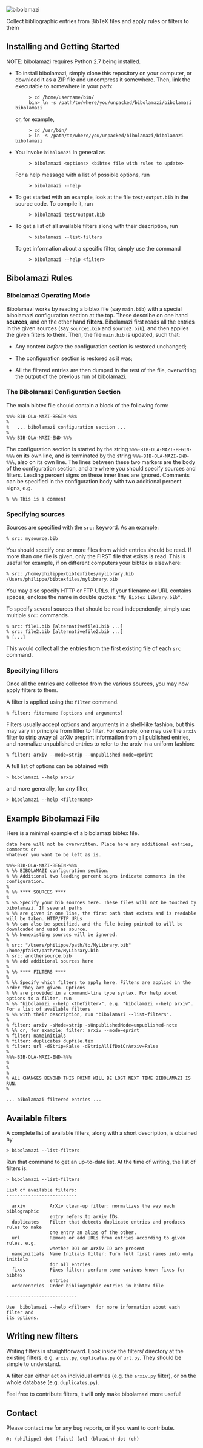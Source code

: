 
![bibolamazi](https://github.com/phfaist/bibolamazi/raw/master/bibolamazi.png)

Collect bibliographic entries from BibTeX files and apply rules or filters to them


Installing and Getting Started
------------------------------

NOTE: bibolamazi requires Python 2.7 being installed.

* To install bibolamazi, simply clone this repository on your computer, or download it as
  a ZIP file and uncompress it somewhere. Then, link the executable to somewhere in your
  path:

           > cd /home/username/bin/
           bin> ln -s /path/to/where/you/unpacked/bibolamazi/bibolamazi bibolamazi

  or, for example,

           > cd /usr/bin/
           > ln -s /path/to/where/you/unpacked/bibolamazi/bibolamazi bibolamazi


* You invoke `bibolamazi` in general as

           > bibolamazi <options> <bibtex file with rules to update>

  For a help message with a list of possible options, run

           > bibolamazi --help

* To get started with an example, look at the file `test/output.bib` in the source code. To
  compile it, run

           > bibolamazi test/output.bib

* To get a list of all available filters along with their description, run

           > bibolamazi --list-filters

  To get information about a specific filter, simply use the command

           > bibolamazi --help <filter>


Bibolamazi Rules
----------------

### Bibolamazi Operating Mode

Bibolamazi works by reading a bibtex file (say `main.bib`) with a special bibolamazi
configuration section at the top. These describe on one hand __sources__, and on the
other hand __filters__. Bibolamazi first reads all the entries in the given sources
(say `source1.bib` and `source2.bib`), and then applies the given filters to them.
Then, the file `main.bib` is updated, such that:

* Any content *before* the configuration section is restored unchanged;

* The configuration section is restored as it was;

* All the filtered entries are then dumped in the rest of the file, overwriting the
  output of the previous run of bibolamazi.


### The Bibolamazi Configuration Section

The main bibtex file should contain a block of the following form:

    %%%-BIB-OLA-MAZI-BEGIN-%%%
    %
    %   ... bibolamazi configuration section ...
    %
    %%%-BIB-OLA-MAZI-END-%%%

The configuration section is started by the string `%%%-BIB-OLA-MAZI-BEGIN-%%%` on its own line,
and is terminated by the string `%%%-BIB-OLA-MAZI-END-%%%`, also on its own line. The lines between
these two markers are the body of the configuration section, and are where you should specify
sources and filters. Leading percent signs on these inner lines are ignored. Comments can be specified
in the configuration body with two additional percent signs, e.g.

    % %% This is a comment


### Specifying sources

Sources are specified with the `src:` keyword. As an example:

    % src: mysource.bib

You should specify one or more files from which entries should be read. If more than one file is
given, only the FIRST file that exists is read. This is useful for example, if on different
computers your bibtex is elsewhere:

    % src: /home/philippe/bibtexfiles/mylibrary.bib /Users/philippe/bibtexfiles/mylibrary.bib

You may also specify HTTP or FTP URLs. If your filename or URL contains spaces, enclose the name
in double quotes: `"My Bibtex Library.bib"`.

To specify several sources that should be read independently, simply use multiple `src:` commands.

    % src: file1.bib [alternativefile1.bib ...]
    % src: file2.bib [alternativefile2.bib ...]
    % [...]

This would collect all the entries from the first existing file of each `src` command.

### Specifying filters

Once all the entries are collected from the various sources, you may now apply filters to them.

A filter is applied using the `filter` command.

    % filter: fitername [options and arguments]

Filters usually accept options and arguments in a shell-like fashion, but this may vary in
principle from filter to filter. For example, one may use the `arxiv` filter to strip away all
arXiv preprint information from all published entries, and normalize unpublished entries to
refer to the arxiv in a uniform fashion:

    % filter: arxiv --mode=strip --unpublished-mode=eprint

A full list of options can be obtained with

    > bibolamazi --help arxiv

and more generally, for any filter,

    > bibolamazi --help <filtername>


Example Bibolamazi File
-----------------------

Here is a minimal example of a bibolamazi bibtex file.

    
    data here will not be overwritten. Place here any additional entries, comments or
    whatever you want to be left as is.
    
    %%%-BIB-OLA-MAZI-BEGIN-%%%
    % %% BIBOLAMAZI configuration section.
    % %% Additional two leading percent signs indicate comments in the configuration.
    % 
    % %% **** SOURCES ****
    % 
    % %% Specify your bib sources here. These files will not be touched by bibolamazi. If several paths
    % %% are given in one line, the first path that exists and is readable will be taken. HTTP/FTP URLs
    % %% can also be specified, and the file being pointed to will be downloaded and used as source.
    % %% Nonexisting sources will be ignored.
    %
    % src: "/Users/philippe/path/to/MyLibrary.bib" /home/pfaist/path/to/MyLibrary.bib
    % src: anothersource.bib
    % %% add additional sources here
    %
    % %% **** FILTERS ****
    %
    % %% Specify which filters to apply here. Filters are applied in the order they are given. Options
    % %% are provided in a command-line type syntax. For help about options to a filter, run
    % %% "bibolamazi --help <thefilter>", e.g. "bibolamazi --help arxiv". For a list of available filters
    % %% with their description, run "bibolamazi --list-filters".
    % 
    % filter: arxiv -sMode=strip -sUnpublishedMode=unpublished-note
    % %% or, for example: filter: arxiv --mode=eprint
    % filter: nameinitials
    % filter: duplicates dupfile.tex
    % filter: url -dStrip=False -dStripAllIfDoiOrArxiv=False
    % 
    %%%-BIB-OLA-MAZI-END-%%%
    %
    %
    %
    % ALL CHANGES BEYOND THIS POINT WILL BE LOST NEXT TIME BIBOLAMAZI IS RUN.
    %
    
    ... bibolamazi filtered entries ...
    
    

Available filters
-----------------

A complete list of available filters, along with a short description, is obtained by

    > bibolamazi --list-filters

Run that command to get an up-to-date list. At the time of writing, the list of
filters is:

    > bibolamazi --list-filters
    
    List of available filters:
    --------------------------
    
      arxiv         ArXiv clean-up filter: normalizes the way each biblographic
                    entry refers to arXiv IDs.
      duplicates    Filter that detects duplicate entries and produces rules to make
                    one entry an alias of the other.
      url           Remove or add URLs from entries according to given rules, e.g.
                    whether DOI or ArXiv ID are present
      nameinitials  Name Initials filter: Turn full first names into only initials
                    for all entries.
      fixes         Fixes filter: perform some various known fixes for bibtex
                    entries
      orderentries  Order bibliographic entries in bibtex file
    
    --------------------------
    
    Use  bibolamazi --help <filter>  for more information about each filter and
    its options.
    


Writing new filters
-------------------

Writing filters is straightforward. Look inside the filters/ directory at the existing
filters, e.g. `arxiv.py`, `duplicates.py` or `url.py`. They should be simple to understand.

A filter can either act on individual entries (e.g. the `arxiv.py` filter), or on the
whole database (e.g. `duplicates.py`).

Feel free to contribute filters, it will only make bibolamazi more useful!


Contact
-------

Please contact me for any bug reports, or if you want to contribute.

    @: (philippe) dot (faist) [at] (bluewin) dot (ch)


